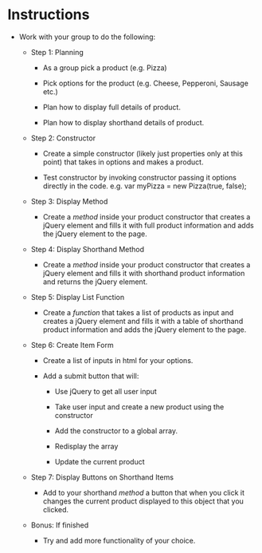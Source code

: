 # **Instructions**

* Work with your group to do the following:

  * Step 1: Planning

    * As a group pick a product (e.g. Pizza)

    * Pick options for the product (e.g. Cheese, Pepperoni, Sausage etc.)

    * Plan how to display full details of product.

    * Plan how to display shorthand details of product.

  * Step 2: Constructor

    * Create a simple constructor (likely just properties only at this point) that takes in options and makes a product.

    * Test constructor by invoking constructor passing it options directly in the code. e.g. var myPizza = new Pizza(true, false);

  * Step 3: Display Method

    * Create a _method_ inside your product constructor that creates a jQuery element and fills it with full product information and adds the jQuery element to the page.

  * Step 4: Display Shorthand Method

    * Create a _method_ inside your product constructor that creates a jQuery element and fills it with shorthand product information and returns the jQuery element.

  * Step 5: Display List Function

    * Create a _function_ that takes a list of products as input and creates a jQuery element and fills it with a table of shorthand product information and adds the jQuery element to the page.

  * Step 6: Create Item Form

    * Create a list of inputs in html for your options.

    * Add a submit button that will:
      
      * Use jQuery to get all user input

      * Take user input and create a new product using the constructor

      * Add the constructor to a global array.

      * Redisplay the array

      * Update the current product

  * Step 7: Display Buttons on Shorthand Items

    * Add to your shorthand _method_ a button that when you click it changes the current product displayed to this object that you clicked.

  * Bonus: If finished

    * Try and add more functionality of your choice.